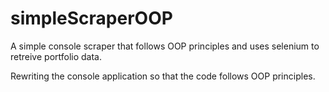 # simpleScraperOOP
A simple console scraper that follows OOP principles and uses selenium to retreive portfolio data.

Rewriting the console application so that the code follows OOP principles.
